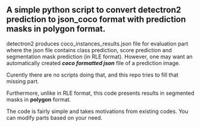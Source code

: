 ## A simple python script to convert detectron2 prediction to json_coco format with prediction masks in polygon format.


detectron2 produces coco_instances_results.json file for evaluation part where the json file contains class prediction, score prediction and segmentation mask prediction (in RLE format). However, one may want an automatically created **_coco formatted json_** file of a prediction image. 

Curently there are no scripts doing that, and this repo tries to fill that missing part.

Furthermore, unlike in RLE format, this code presents results in segmented masks in **polygon** format.



The code is fairly simple and takes motivations from existing codes. You can modify parts based on your need.

